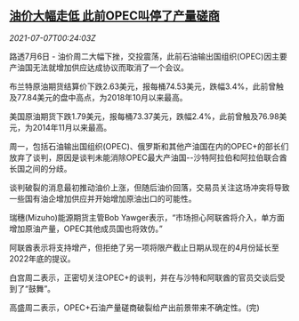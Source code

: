 <!--1625617863000-->
[油价大幅走低 此前OPEC叫停了产量磋商](https://cn.reuters.com/article/global-oil-0706-tues-idCNKCS2ED00Q)
------

<div><i>2021-07-07T00:24:03Z</i></div><p>路透7月6日 - 油价周二大幅下挫，交投震荡，此前石油输出国组织(OPEC)因主要产油国无法就增加供应达成协议而取消了一个会议。</p><p>布兰特原油期货结算价下跌2.63美元，报每桶74.53美元，跌幅3.4%，此前曾触及77.84美元的盘中高点，为2018年10月以来最高。</p><p>美国原油期货下跌1.79美元，报每桶73.37美元，跌幅2.4%，此前曾触及76.98美元，为2014年11月以来最高。</p><p>周一，包括石油输出国组织(OPEC)、俄罗斯和其他产油国在内的OPEC+的部长们放弃了谈判，原因是谈判未能消除OPEC最大产油国--沙特阿拉伯和阿拉伯联合酋长国之间的分歧。</p><p>谈判破裂的消息最初推动油价上涨，但随后油价回落，交易员关注这场冲突将导致一些国有油企增加供应并开始增加原油出口的可能性。</p><p>瑞穗(Mizuho)能源期货主管Bob Yawger表示，“市场担心阿联酋将介入，单方面增加原油产量，OPEC其他成员国也将效仿。”</p><p>阿联酋表示将支持增产，但拒绝了另一项将限产截止日期从现在的4月份延长至2022年底的提议。</p><p>白宫周二表示，正密切关注OPEC+的谈判，并在与沙特和阿联酋的官员交谈后受到了“鼓舞”。</p><p>高盛周二表示，OPEC+石油产量磋商破裂给产出前景带来不确定性。(完)</p>
